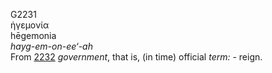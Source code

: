 <body>
  <p>G2231<br>  ἡγεμονία  <br> hēgemonia  <br><i>hayg-em-on-ee‘-ah </i><br>From <a href="g2232.htm">2232</a>  <i>government</i>, that is, (in time) official <i>term:</i> - reign.<br></p>
 </body>